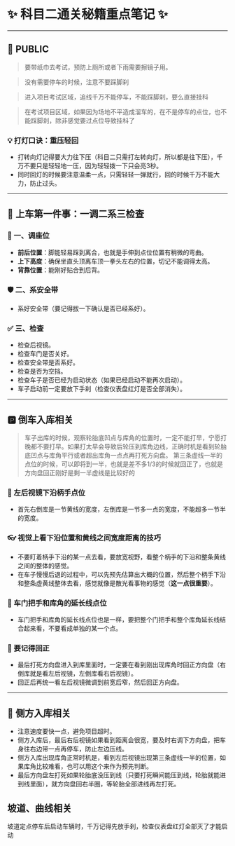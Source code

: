 # ✨ 科目二通关秘籍重点笔记 ✨

---

## 📢 PUBLIC

> 要带纸巾去考试，预防上厕所或者下雨需要擦镜子用。

> 没有需要停车的时候，注意不要踩脚刹

> 进入项目考试区域，追线千万不能停车，不能踩脚刹，要么直接挂科

> 在考试项目区域，如果因为场地不平造成溜车的，在不是停车的点位，也不能踩脚刹，除非感觉要过点位导致挂科了
### 💡 打灯口诀：重压轻回

- 打转向灯记得要大力往下压（科目二只需打左转向灯，所以都是往下压），千万不要只是轻轻地一压，因为轻轻拨一下只会亮3秒。
- 同时回灯的时候要注意温柔一点，只需轻轻一弹就行，回的时候千万不能大力，防止过头。

---

## 🚗 上车第一件事：一调二系三检查

### 💺 一、调座位

-   **前后位置**：脚能轻易踩到离合，也就是手伸到点位位置有稍微的弯曲。
-   **上下高度**：确保坐直头顶离车顶一拳头左右的位置，切记不能调得太高。
-   **背靠位置**：能刚好贴合到后背。

### 🛡️ 二、系安全带

-   系好安全带（要记得拔一下确认是否已经系好）。

### ✅ 三、检查

-   检查后视镜。
-   检查车门是否关好。
-   检查安全带是否系好。
-   检查是否为空挡。
-   检查车子是否已经为启动状态（如果已经启动不能再次启动）。
-   车子启动前一定要放下手刹（检查仪表盘红灯是否全部消失）。

---

## 🅿️ 倒车入库相关

> 车子出库的时候，观察轮胎底凹点与库角的位置时，一定不能打早，宁愿打晚都不要打早。如果打太早会导致后轮压到库角边线，正确时机是看到轮胎底凹点与库角平行或者超出库角一点点再打死方向盘。
> 第三条虚线一半的点位的时候，可以即将到一半，也就是差不多1/3的时候就回正了，也就是方向盘回正刚好是剩一半虚线是比较好的

### 👀 左后视镜下沿柄手点位

- 首先右倒库是一节黄线的宽度，左倒库是一节多一点的宽度，不能超多一节半的宽度。

### 👓 视觉上看下沿位置和黄线之间宽度距离的技巧

- 不要盯着柄手下沿的某一点去看，要放宽视野，看整个柄手的下沿和整条黄线之间的整体的感觉。
- 在车子慢慢后退的过程中，可以先预先估算出大概的位置，然后整个柄手下沿和整条虚黄线整体去看，感觉就像是散光看事物的感觉（**这一点很重要**）。

### 📐 车门把手和库角的延长线点位

- 车门把手和库角的延长线点位也是一样，要把整个门把手和整个库角延长线结合起来看，不要看成单独的某一个点。

### 🔄 要记得回正

- 最后打死方向盘进入到库里面时，一定要在看到刚出现库角时回正方向盘（右倒库就是看左后视镜，左倒库看右后视镜）。
- 回正后再统一看左后视镜微调到前宽后窄，然后回正方向盘。

---

## 🚗 侧方入库相关

- 注意速度要快一点，避免项目超时。
- 侧方入库后，最后右后视镜如果看到距离会很宽，要及时右调下方向盘，把车身往右边带一点再停车，防止左边压线。
- 侧方入库出现库角正常时机是，看到左后视镜出现第三条虚线一半的位置，如果库角比较难看，也可以用这个来作为预先判断。
- 最后方向盘左打死如果轮胎底没压到线（只要打死瞬间能压到线，轮胎就能进到线里面），就方向盘回右半圈，等轮胎全部进线再左打死。

## 坡道、曲线相关
坡道定点停车后启动车辆时，千万记得先放手刹，检查仪表盘红灯全部灭了才能启动
